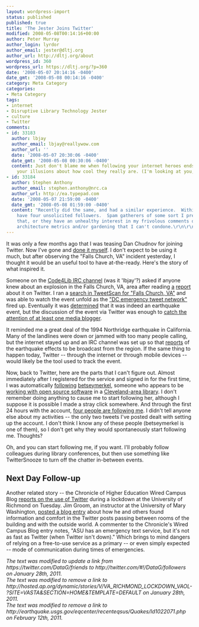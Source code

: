 ```yaml
---
layout: wordpress-import
status: published
published: true
title: 'The Jester Joins Twitter'
modified: 2008-05-08T00:14:16+00:00
author: Peter Murray
author_login: lyrdor
author_email: jester@dltj.org
author_url: http://dltj.org/about
wordpress_id: 360
wordpress_url: https://dltj.org/?p=360
date: '2008-05-07 20:14:16 -0400'
date_gmt: '2008-05-08 00:14:16 -0400'
category: Meta Category
categories:
- Meta Category
tags:
- internet
- Disruptive Library Technology Jester
- culture
- Twitter
comments:
- id: 33183
  author: lbjay
  author_email: lbjay@reallywow.com
  author_url: ''
  date: '2008-05-07 20:30:06 -0400'
  date_gmt: '2008-05-08 00:30:06 -0400'
  content: Just don't blame me when following your internet heroes ends up shattering
    your illusions about how cool they really are. (I'm looking at you, davewiner!)
- id: 33184
  author: Stephen Anthony
  author_email: stephen.anthony@nrc.ca
  author_url: http://ea.typepad.com
  date: '2008-05-07 21:59:00 -0400'
  date_gmt: '2008-05-08 01:59:00 -0400'
  content: "Recently did the same, and had a similar experience.  Within 2 days I
    have four unsolicited followers.  Spam gatherers of some sort I presume.  Either
    that, or they have an unhealthy interest in my frivolous comments on enterprise
    architecture metrics and/or gardening that I can't condone.\r\n\r\nTwitter:  gandalf_grey"
---
```

<p>It was only a few months ago that I was teasing Dan Chudnov for joining Twitter.  Now I've gone and <a href="https://twitter.com/DataG">done it myself</a>.  I don't expect to be using it much, but after observing the "Falls Church, VA" incident yesterday, I thought it would be an useful tool to have at-the-ready.  Here's the story of what inspired it.</p>
<p>Someone on the <a href="http://code4lib.org/irc/" title="IRC | code4lib">Code4Lib IRC channel</a> (was it 'lbjay'?) asked if anyone knew about an explosion in the Falls Church, VA, area after reading <a href="http://twitter.com/davewiner/statuses/804852522" title="Twitter / Dave Winer: Explosion in Falls Church, VA?">a</a> <a href="http://twitter.com/davewiner/statuses/804860668" title="Twitter / Dave Winer: I&#039;m on a conf call with som...">report</a> about it on Twitter.  I ran a <a href="http://tweetscan.com/index.php?s=falls+church&amp;u=&amp;d=2008-05-06" title="Tweet Scan search for &#039;Falls Church, Virginia&#039;">search in TweetScan for "Falls Church, VA"</a> and was able to watch the event unfold as the <a href="http://twitter.com/tbridge/statuses/804869222" title="Twitter / Tom Bridge: Activating DC emergency twe...">"DC emergency tweet network"</a> fired up.  Eventually it was <a href="http://dcist.com/2008/05/06/rumbles_felt_in.php" title="Small Earthquake Felt in D.C. and Northern Virginia (DCist)">determined</a> that it was indeed <span class="removed_link" title="http://earthquake.usgs.gov/eqcenter/recenteqsus/Quakes/ld1022071.php">an earthquake event</span>, but the discussion of the event via Twitter was enough to <a href="http://blogs.reuters.com/mediafile/2008/05/06/breaking-news-twitter-style/" title="Breaking news, Twitter style in Reuter&#039;s MediaFile Blog">catch the attention of at least one media blogger</a>.</p>
<p>It reminded me a great deal of the 1994 Northridge earthquake in California.  Many of the landlines were down or jammed with too many people calling, but the internet stayed up and an IRC channel was set up so that <a href="http://www.ibiblio.org/pub/academic/communications/logs/94-earthquake/" title="Directory Index">reports</a> of the earthquake effects to be broadcast from the region.  If the same thing to happen today, Twitter -- through the internet or through mobile devices -- would likely be the tool used to track the event.</p>
<p>Now, back to Twitter, here are the parts that I can't figure out.  Almost immediately after I registered for the service and signed in for the first time, I was automatically <a href="http://twitter.com/#!/DataG/followers" title="http://twitter.com/#!/DataG/followers">following</a> <a href="https://twitter.com/betseymerkel">betseymerkel</a>, someone who appears to be <a href="https://twitter.com/betseymerkel/statuses/805578693">working with open source software</a> in a <a href="https://twitter.com/betseymerkel/statuses/801852405">Cleveland-area library</a>.  I don't remember doing anything to cause me to start following her, although I suppose it is possible I made a stray click somewhere.  And through the first 24 hours with the account, <a href="https://twitter.com/DataG/followers">four people are following me</a>.  I didn't tell anyone else about my activities -- the only two tweets I've posted dealt with setting up the account.  I don't think I know any of these people (betseymerkel is one of them), so I don't get why they would spontaneously start following me.  Thoughts?</p>
<p>Oh, and you can start following me, if you want.  I'll probably follow colleagues during library conferences, but then use something like <span class="removed_link" title="http://twittersnooze.com/">TwitterSnooze</span> to turn off the chatter in-between events.</p>
<h2>Next Day Follow-up</h2>
<p>Another related story -- the Chronicle of Higher Education Wired Campus Blog <a href="http://chronicle.com/wiredcampus/article/2973/students-twitter-during-a-campus-lockdown" title="Wired Campus: &amp;#39;Twittering&amp;#39; During a Campus&amp;#160;Lockdown - Chronicle.com">reports on the use of Twitter</a> during a <span class="removed_link" title="http://hosted.ap.org/dynamic/stories/V/VA_RICHMOND_LOCKDOWN_VAOL-?SITE=VASTA&amp;SECTION=HOME&amp;TEMPLATE=DEFAULT">lockdown at the University of Richmond</span> on Tuesday.  Jim Groom, an instructor at the University of Mary Washington, <a href="http://bavatuesdays.com/bestiaries-lockdown-and-twitter/" title="Bestiaries, Lockdown, and Twitter at  bavatuesdays">posted a blog entry</a> about how he and others found information and comfort in the Twitter posts passing between rooms of the building and with the outside world.  A commenter to the Chronicle's Wired Campus Blog entry notes, "ASU has an emergency text service, but it's not as fast as Twitter (when Twitter isn't down)."  Which brings to mind dangers of relying on a free-to-use service as a primary -- or even simply expected -- mode of communication during times of emergencies.</p>
<p style="padding:0;margin:0;font-style:italic;">The text was modified to update a link from https://twitter.com/DataG/friends to http://twitter.com/#!/DataG/followers on January 28th, 2011.</p>
<p style="padding:0;margin:0;font-style:italic;" class="removed_link">The text was modified to remove a link to http://hosted.ap.org/dynamic/stories/V/VA_RICHMOND_LOCKDOWN_VAOL-?SITE=VASTA&SECTION=HOME&TEMPLATE=DEFAULT on January 28th, 2011.</p>
<p style="padding:0;margin:0;font-style:italic;" class="removed_link">The text was modified to remove a link to http://earthquake.usgs.gov/eqcenter/recenteqsus/Quakes/ld1022071.php on February 12th, 2011.</p>
